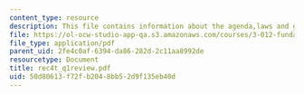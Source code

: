 ```yaml
---
content_type: resource
description: This file contains information about the agenda,laws and graphs.
file: https://ol-ocw-studio-app-qa.s3.amazonaws.com/courses/3-012-fundamentals-of-materials-science-fall-2005/50d80613f72fb2048bb52d9f135eb40d_rec4t_q1review.pdf
file_type: application/pdf
parent_uid: 2fe4c0af-6394-da86-282d-2c11aa8992de
resourcetype: Document
title: rec4t_q1review.pdf
uid: 50d80613-f72f-b204-8bb5-2d9f135eb40d
---
```

